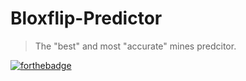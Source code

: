 # Bloxflip-Predictor
> The "best" and most "accurate" mines predcitor. 

[![forthebadge](https://forthebadge.com/images/badges/its-not-a-lie-if-you-believe-it.svg)](https://forthebadge.com)
